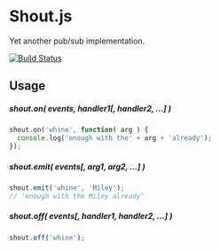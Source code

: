 Shout.js
========

Yet another pub/sub implementation.

[![Build Status](https://travis-ci.org/spmurrayzzz/Shout.js.png?branch=master)](https://travis-ci.org/spmurrayzzz/Shout.js)

## Usage

##### shout.on( events, handler1[, handler2, ...] )

```javascript
shout.on('whine', function( arg ) {
  console.log('enough with the' + arg + 'already');
});
```

##### shout.emit( events[, arg1, arg2, ...] )

```javascript
shout.emit('whine', 'Miley');
// 'enough with the Miley already'
```

##### shout.off( events[, handler1, handler2, ...] )

```javascript
shout.off('whine');
```
